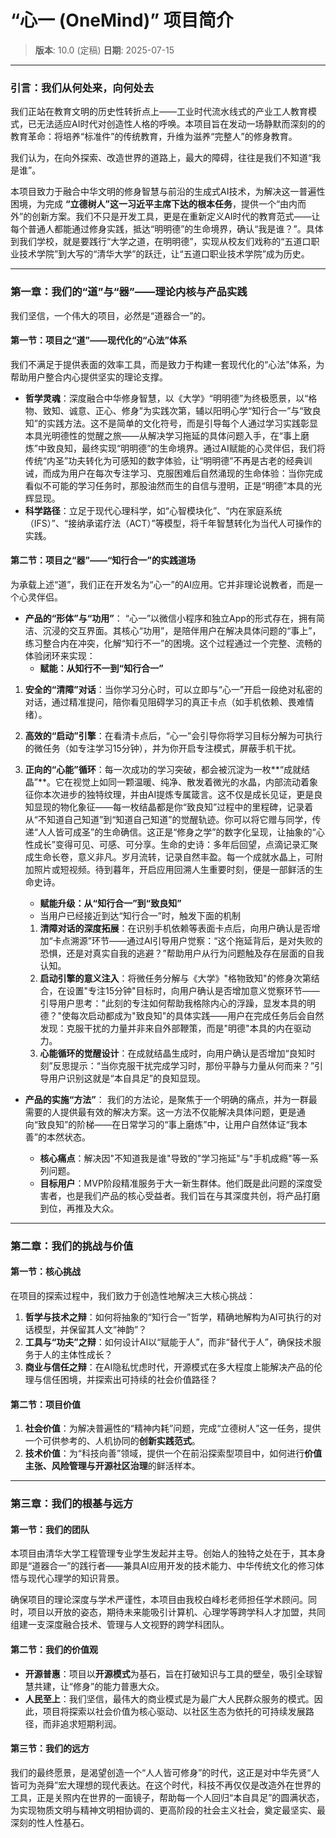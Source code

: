 # “心一 (OneMind)” 项目简介

> **版本**: 10.0 (定稿)
> **日期**: 2025-07-15

---

### **引言：我们从何处来，向何处去**

我们正站在教育文明的历史性转折点上——工业时代流水线式的产业工人教育模式，已无法适应AI时代对创造性人格的呼唤。本项目旨在发动一场静默而深刻的的教育革命：将培养“标准件”的传统教育，升维为滋养“完整人”的修身教育。

我们认为，在向外探索、改造世界的道路上，最大的障碍，往往是我们不知道“我是谁”。

本项目致力于融合中华文明的修身智慧与前沿的生成式AI技术，为解决这一普遍性困境，为完成 **“立德树人”这一习近平主席下达的根本任务**，提供一个“由内而外”的创新方案。我们不只是开发工具，更是在重新定义AI时代的教育范式——让每个普通人都能通过修身实践，抵达“明明德”的生命境界，确认“我是谁？”。具体到我们学校，就是要践行“大学之道，在明明德”，实现从校友们戏称的“五道口职业技术学院”到大写的“清华大学”的跃迁，让“五道口职业技术学院”成为历史。

---
### **第一章：我们的“道”与“器”——理论内核与产品实践**

我们坚信，一个伟大的项目，必然是“道器合一”的。

#### **第一节：项目之“道”——现代化的“心法”体系**

我们不满足于提供表面的效率工具，而是致力于构建一套现代化的“心法”体系，为帮助用户整合内心提供坚实的理论支撑。

*   **哲学灵魂**：深度融合中华修身智慧，以《大学》“明明德”为终极愿景，以“格物、致知、诚意、正心、修身”为实践次第，辅以阳明心学“知行合一”与“致良知”的实践方法。这不是简单的文化符号，而是引导每个人通过学习实践彰显本具光明德性的觉醒之旅——从解决学习拖延的具体问题入手，在“事上磨炼”中致良知，最终实现“明明德”的生命境界。通过AI赋能的心灵伴侣，我们将传统“内圣”功夫转化为可感知的数字体验，让“明明德”不再是古老的经典训诫，而成为用户在每次专注学习、克服困难后自然涌现的生命体验：当你完成看似不可能的学习任务时，那股油然而生的自信与澄明，正是“明德”本具的光辉显现。
*   **科学路径**：立足于现代心理科学，如“心智模块化”、“内在家庭系统（IFS）”、“接纳承诺疗法（ACT）”等模型，将千年智慧转化为当代人可操作的实践。

#### **第二节：项目之“器”——“知行合一”的实践道场**

为承载上述“道”，我们正在开发名为“心一”的AI应用。它并非理论说教者，而是一个心灵伴侣。

*   **产品的“形体”与“功用”**：
“心一”以微信小程序和独立App的形式存在，拥有简洁、沉浸的交互界面。其核心“功用”，是陪伴用户在解决具体问题的“事上”，练习整合内在冲突，化解“知行不一”的困境。这个过程通过一个完整、流畅的体验闭环来实现：
    *   **赋能：从知行不一到“知行合一”**
1.  **安全的“清障”对话**：当你学习分心时，可以立即与“心一”开启一段绝对私密的对话，通过精准提问，陪你看见阻碍学习的真正卡点（如手机依赖、畏难情绪）。
2.  **高效的“启动”引擎**：在看清卡点后，“心一”会引导你将学习目标分解为可执行的微任务（如专注学习15分钟），并为你开启专注模式，屏蔽手机干扰。
3.  **正向的“心能”循环**：每一次成功的学习突破，都会被沉淀为一枚**“成就结晶”**。它在视觉上如同一颗温暖、纯净、散发着微光的水晶，内部流动着象征你本次进步的独特纹理，并由AI提炼专属箴言。这不仅是成长见证，更是良知显现的物化象征——每一枚结晶都是你“致良知”过程中的里程碑，记录着从“不知道自己知道”到“知道自己知道”的觉醒轨迹。你可以将它赠与同学，传递“人人皆可成圣”的生命确信。这正是“修身之学”的数字化呈现，让抽象的“心性成长”变得可见、可感、可分享。生命的史诗：多年后回望，点滴记录汇聚成生命长卷，意义非凡。岁月流转，记录自然丰盈。每一个成就水晶上，可附加照片或短视频。待到暮年，开启应用回溯人生重要时刻，便是一部鲜活的生命史诗。

    *   **赋能升级：从“知行合一”到“致良知”**
    *  当用户已经接近到达“知行合一”时，触发下面的机制
    1. **清障对话的深度拓展**：在识别手机依赖等表面卡点后，向用户确认是否增加“卡点溯源”环节——通过AI引导用户觉察：“这个拖延背后，是对失败的恐惧，还是对真实自我的逃避？”帮助用户从行为问题触及存在层面的自我认知。
    2. **启动引擎的意义注入**：将微任务分解与《大学》"格物致知"的修身次第结合，在设置"专注15分钟"目标时，向用户确认是否增加意义觉察环节——引导用户思考："此刻的专注如何帮助我格除内心的浮躁，显发本具的明德？"使每次启动都成为"致良知"的具体实践——用户在完成任务后会自然发现：克服干扰的力量并非来自外部鞭策，而是"明德"本具的内在驱动力。
    3. **心能循环的觉醒设计**：在成就结晶生成时，向用户确认是否增加“良知时刻”反思提示：“当你克服干扰完成学习时，那份平静与力量从何而来？”引导用户识别这就是“本自具足”的良知显现。

*   **产品的实施“方法”**：
    我们的方法论，是聚焦于一个明确的痛点，并为一群最需要的人提供最有效的解决方案。这一方法不仅能解决具体问题，更是通向“致良知”的阶梯——在日常学习的“事上磨炼”中，让用户自然体证“我本善”的本然状态。

    *   **核心痛点**：解决因"不知道我是谁"导致的"学习拖延"与"手机成瘾"等一系列问题。
    *   **目标用户**：MVP阶段精准服务于大一新生群体。他们既是此问题的深度受害者，也是我们产品的核心受益者。我们旨在与其深度共创，将产品打磨到位，再推及大众。
---

### **第二章：我们的挑战与价值**

#### **第一节：核心挑战**

在项目的探索过程中，我们致力于创造性地解决三大核心挑战：

1.  **哲学与技术之辩**：如何将抽象的“知行合一”哲学，精确地解构为AI可执行的对话模型，并保留其人文“神韵”？
2.  **工具与“功夫”之辩**：如何设计AI以“赋能于人”，而非“替代于人”，确保技术服务于人的主体性成长？
3.  **商业与信任之辩**：在AI隐私忧虑时代，开源模式在多大程度上能解决产品的伦理与信任困境，并探索出可持续的社会价值路径？

#### **第二节：项目价值**

1.  **社会价值**：为解决普遍性的“精神内耗”问题，完成“立德树人”这一任务，提供一个可供参考的、人机协同的**创新实践范式**。
2.  **技术价值**：为“科技向善”领域，提供一个在前沿探索型项目中，如何进行**价值主张、风险管理与开源社区治理**的鲜活样本。

---

### **第三章：我们的根基与远方**

#### **第一节：我们的团队**

本项目由清华大学工程管理专业学生发起并主导。创始人的独特之处在于，其本身即是“道器合一”的践行者——兼具AI应用开发的技术能力、中华传统文化的修习体悟与现代心理学的知识背景。

确保项目的理论深度与学术严谨性，本项目由我校白峰杉老师担任学术顾问。同时，项目以开放的姿态，期待未来能吸引计算机、心理学等跨学科人才加盟，共同组建一支深度融合技术、管理与人文视野的跨学科团队。

#### **第二节：我们的价值观**

*   **开源普惠**：项目以**开源模式**为基石，旨在打破知识与工具的壁垒，吸引全球智慧共建，让“修身”的能力普惠大众。
*   **人民至上**：我们坚信，最伟大的商业模式是为最广大人民群众服务的模式。因此，项目将探索以社会价值为核心驱动、以社区生态为依托的可持续发展路径，而非追求短期利润。

#### **第三节：我们的远方**

我们的最终愿景，是渴望创造一个“人人皆可修身”的时代，这正是对中华先贤“人皆可为尧舜”宏大理想的现代表达。在这个时代，科技不再仅仅是改造外在世界的工具，正是关照内在世界的一面镜子，帮助每一个人回归“本自具足”的圆满状态，为实现物质文明与精神文明相协调的、更高阶段的社会主义社会，奠定最坚实、最深刻的性人性基石。
